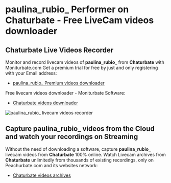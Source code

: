 # paulina_rubio_ Performer on Chaturbate - Free LiveCam videos downloader

## Chaturbate Live Videos Recorder

Monitor and record livecam videos of **paulina_rubio_** from **Chaturbate** with Moniturbate.com
Get a premium trial for free by just and only registering with your Email address:
* [paulina_rubio_ Premium videos downloader](https://moniturbate.com/request-demo-licence-key.html)

Free livecam videos downloader - Moniturbate Software:
* [Chaturbate videos downloader](https://moniturbate.com/moniturbate-download-software.html)

![paulina_rubio_ livecam videos recorder](https://peachurnet.com/templates/moniturbate-software.png)


## Capture paulina_rubio_ videos from the Cloud and watch your recordings on Streaming

Without the need of downloading a software, capture **paulina_rubio_** livecam videos from **Chaturbate** 100% online.
Watch Livecam archives from **Chaturbate** unlimitedly from thousands of existing recordings, only on Peachurbate.com and its websites network:
* [Chaturbate videos archives](https://peachurnet.com/)